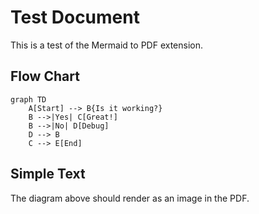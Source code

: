 # Test Document

This is a test of the Mermaid to PDF extension.

## Flow Chart

```mermaid
graph TD
    A[Start] --> B{Is it working?}
    B -->|Yes| C[Great!]
    B -->|No| D[Debug]
    D --> B
    C --> E[End]
```

## Simple Text

The diagram above should render as an image in the PDF.